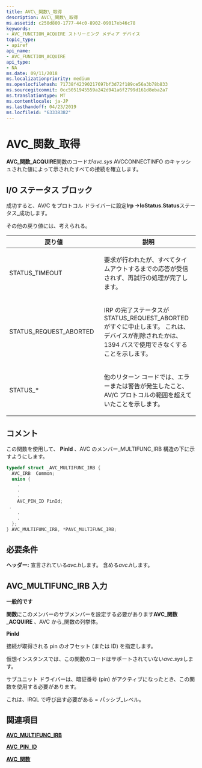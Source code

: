```yaml
---
title: AVC\_関数\_取得
description: AVC\_関数\_取得
ms.assetid: c250d800-1777-44c0-8902-09017eb46c78
keywords:
- AVC_FUNCTION_ACQUIRE ストリーミング メディア デバイス
topic_type:
- apiref
api_name:
- AVC_FUNCTION_ACQUIRE
api_type:
- NA
ms.date: 09/11/2018
ms.localizationpriority: medium
ms.openlocfilehash: 71738f42390217697bf3d72f189ce56a3b78b833
ms.sourcegitcommit: 0cc5051945559a242d941a6f2799d161d8eba2a7
ms.translationtype: MT
ms.contentlocale: ja-JP
ms.lasthandoff: 04/23/2019
ms.locfileid: "63338382"
---
```

# <a name="avcfunctionacquire"></a>AVC\_関数\_取得

**AVC\_関数\_ACQUIRE**関数のコードが*avc.sys* AVCCONNECTINFO のキャッシュされた値によって示されたすべての接続を確立します。

## <a name="io-status-block"></a>I/O ステータス ブロック

成功すると、AV/C をプロトコル ドライバーに設定**Irp -&gt;IoStatus.Status**ステータス\_成功します。

その他の戻り値には、考えられる。

<table>
<colgroup>
<col width="50%" />
<col width="50%" />
</colgroup>
<thead>
<tr class="header">
<th>戻り値</th>
<th>説明</th>
</tr>
</thead>
<tbody>
<tr class="odd">
<td><p>STATUS_TIMEOUT</p></td>
<td><p>要求が行われたが、すべてタイムアウトするまでの応答が受信されず、再試行の処理が完了します。</p></td>
</tr>
<tr class="even">
<td><p>STATUS_REQUEST_ABORTED</p></td>
<td><p>IRP の完了ステータスが STATUS_REQUEST_ABORTED がすぐに中止します。 これは、デバイスが削除されたかは、1394 バスで使用できなくすることを示します。</p></td>
</tr>
<tr class="odd">
<td><p>STATUS_*</p></td>
<td><p>他のリターン コードでは、エラーまたは警告が発生したこと、AV/C プロトコルの範囲を超えていたことを示します。</p></td>
</tr>
</tbody>
</table>

## <a name="comments"></a>コメント

この関数を使用して、 **PinId** 、AVC のメンバー\_MULTIFUNC\_IRB 構造の下に示すようにします。

```cpp
typedef struct _AVC_MULTIFUNC_IRB {
  AVC_IRB  Common;
  union {
    .
    .
    .
    AVC_PIN_ID PinId;
 .
    .
    .
  };
} AVC_MULTIFUNC_IRB, *PAVC_MULTIFUNC_IRB;
```

## <a name="requirements"></a>必要条件

**ヘッダー:** 宣言されている*avc.h*します。 含める*avc.h*します。

## <a name="avcmultifuncirb-input"></a>AVC\_MULTIFUNC\_IRB 入力

**一般的です**  

**関数**にこのメンバーのサブメンバーを設定する必要があります**AVC\_関数\_ACQUIRE** 、AVC から\_関数の列挙体。

**PinId**  

接続が取得される pin のオフセット (または ID) を指定します。

仮想インスタンスでは、この関数のコードはサポートされていない*avc.sys*します。

サブユニット ドライバーは、暗証番号 (pin) がアクティブになったとき、この関数を使用する必要があります。

これは、IRQL で呼び出す必要がある = パッシブ\_レベル。

## <a name="see-also"></a>関連項目

[**AVC\_MULTIFUNC\_IRB**](https://msdn.microsoft.com/library/windows/hardware/ff554177)

[**AVC\_PIN\_ID**](https://msdn.microsoft.com/library/windows/hardware/ff554187)

[**AVC\_関数**](https://msdn.microsoft.com/library/windows/hardware/ff554145)
